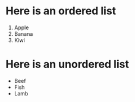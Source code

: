 # Here is an ordered list
1. Apple
2. Banana
3. Kiwi

# Here is an unordered list
- Beef
- Fish
- Lamb
